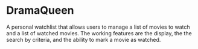 # DramaQueen
A personal watchlist that allows users to manage a list of movies to watch and a list of watched movies.
The working features are the display, the the search by criteria, and the ability to mark a movie as watched.
